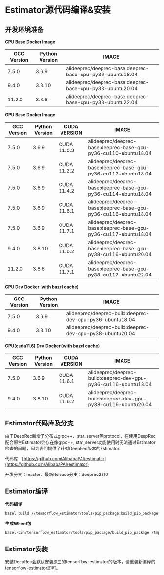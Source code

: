 # Estimator源代码编译&安装

## 开发环境准备

**CPU Base Docker Image**

| GCC Version | Python Version |                           IMAGE                           |
| ----------- | -------------- | --------------------------------------------------------- |
|   7.5.0     |    3.6.9       | alideeprec/deeprec-base:deeprec-base-cpu-py36-ubuntu18.04 |
|   9.4.0     |    3.8.10      | alideeprec/deeprec-base:deeprec-base-cpu-py38-ubuntu20.04 |
|   11.2.0    |    3.8.6       | alideeprec/deeprec-base:deeprec-base-cpu-py38-ubuntu22.04 |


**GPU Base Docker Image**

| GCC Version | Python Version | CUDA VERSION |                           IMAGE                                 |
| ----------- | -------------- | ------------ | --------------------------------------------------------------- |
|    7.5.0    |    3.6.9       | CUDA 11.0.3  | alideeprec/deeprec-base:deeprec-base-gpu-py36-cu110-ubuntu18.04 |
|    7.5.0    |    3.6.9       | CUDA 11.2.2  | alideeprec/deeprec-base:deeprec-base-gpu-py36-cu112-ubuntu18.04 |
|    7.5.0    |    3.6.9       | CUDA 11.4.2  | alideeprec/deeprec-base:deeprec-base-gpu-py36-cu114-ubuntu18.04 |
|    7.5.0    |    3.6.9       | CUDA 11.6.1  | alideeprec/deeprec-base:deeprec-base-gpu-py36-cu116-ubuntu18.04 |
|    7.5.0    |    3.6.9       | CUDA 11.7.1  | alideeprec/deeprec-base:deeprec-base-gpu-py36-cu117-ubuntu18.04 |
|    9.4.0    |    3.8.10      | CUDA 11.6.2  | alideeprec/deeprec-base:deeprec-base-gpu-py38-cu116-ubuntu20.04 |
|    11.2.0   |    3.8.6       | CUDA 11.7.1  | alideeprec/deeprec-base:deeprec-base-gpu-py38-cu117-ubuntu22.04 |


**CPU Dev Docker (with bazel cache)**

| GCC Version | Python Version |                           IMAGE                           |
| ----------- | -------------- | --------------------------------------------------------- |
|   7.5.0     |    3.6.9       | alideeprec/deeprec-build:deeprec-dev-cpu-py36-ubuntu18.04 |
|   9.4.0     |    3.8.10      | alideeprec/deeprec-build:deeprec-dev-cpu-py38-ubuntu20.04 |

**GPU(cuda11.6) Dev Docker (with bazel cache)**

| GCC Version | Python Version | CUDA VERSION |                           IMAGE                                 |
| ----------- | -------------- | ------------ | --------------------------------------------------------------- |
|    7.5.0    |    3.6.9       | CUDA 11.6.1  | alideeprec/deeprec-build:deeprec-dev-gpu-py36-cu116-ubuntu18.04 |
|    9.4.0    |    3.8.10      | CUDA 11.6.2  | alideeprec/deeprec-build:deeprec-dev-gpu-py38-cu116-ubuntu20.04 |

## Estimator代码库及分支

由于DeepRec新增了分布式grpc++、star_server等protocol，在使用DeepRec配合原生Estimator会存在像grpc++, star_server功能使用时无法通过Estimator检查的问题，因为我们提供了针对DeepRec版本的Estimator.

代码库：[https://github.com/AlibabaPAI/estimator](https://github.com/AlibabaPAI/estimator)

开发分支：master，最新Release分支：deeprec2210

## Estimator编译

**代码编译**

```bash
bazel build //tensorflow_estimator/tools/pip_package:build_pip_package
```

**生成Wheel包**

```bash
bazel-bin/tensorflow_estimator/tools/pip_package/build_pip_package /tmp/estimator_whl
```

## Estimator安装

安装DeepRec会默认安装原生的tensorflow-estimator的版本，请重装新编译的tensorflow-estimator即可。

